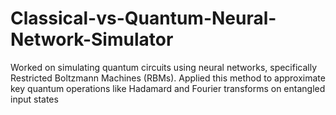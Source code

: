 # Classical-vs-Quantum-Neural-Network-Simulator
Worked on simulating quantum circuits using neural networks, specifically Restricted Boltzmann Machines (RBMs). Applied this method to approximate key quantum operations like Hadamard and Fourier transforms on entangled input states
